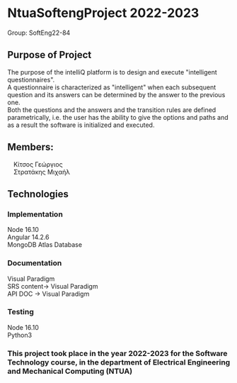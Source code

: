 # NtuaSoftengProject 2022-2023

Group: SoftEng22-84

## Purpose of Project <br/>
The purpose of the intelliQ platform is to design and execute "intelligent questionnaires". <br/>
A questionnaire is characterized as "intelligent" when each subsequent question and its answers can be determined by the answer to the previous one.<br>
Both the questions and the answers and the transition rules are defined parametrically, i.e. the user has the ability to give the options and paths and as a result the software is initialized and executed.

## Members: <br/>
&emsp;Κίτσος Γεώργιος <br/>
&emsp;Στρατάκης Μιχαήλ<br/>

## Technologies

### Implementation
Node 16.10<br/>
Angular 14.2.6<br/>
MongoDB Atlas Database<br/>

### Documentation
Visual Paradigm<br/>
SRS content-> Visual Paradigm<br/>
API DOC -> Visual Paradigm

### Testing
Node 16.10<br/>
Python3<br/>

### This project took place in the year 2022-2023 for the Software Technology course, in the department of Electrical Engineering and Mechanical Computing (NTUA)



